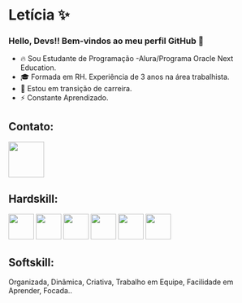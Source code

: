 #  Letícia ✨
### Hello, Devs!! Bem-vindos ao meu perfil GitHub 👋

- 🔥 Sou Estudante de Programação -Alura/Programa Oracle Next Education.
- 🎓 Formada em RH. Experiência de 3 anos na área trabalhista.
- 💫 Estou em transição de carreira.
- ⚡  Constante Aprendizado. 

## Contato:
<a href="https://www.linkedin.com/in/leticiasantosferreira/" target="_blank"><img
                src="https://cdn.jsdelivr.net/gh/devicons/devicon/icons/linkedin/linkedin-original-wordmark.svg"
                width="70px" height="70px" target="_blank"></a>
   
 ## Hardskill:
<div> 
  <img src="https://cdn.jsdelivr.net/gh/devicons/devicon/icons/html5/html5-original-wordmark.svg" width="50px" height="50px"/> 
  <img src="https://cdn.jsdelivr.net/gh/devicons/devicon/icons/css3/css3-original-wordmark.svg" width="50px" height="50px"/>
  <img src="https://cdn.jsdelivr.net/gh/devicons/devicon/icons/javascript/javascript-original.svg" width="50px" height="50px"/>
  <img src="https://cdn.jsdelivr.net/gh/devicons/devicon/icons/vscode/vscode-original-wordmark.svg" width="50px" height="50px"/>
  <img src="https://cdn.jsdelivr.net/gh/devicons/devicon/icons/github/github-original-wordmark.svg" width="50px" height="50px"/>
  <img src="https://cdn.jsdelivr.net/gh/devicons/devicon/icons/git/git-original-wordmark.svg" width="50px" height="50px"/>
 </div>
 
 ## Softskill:
 Organizada,
 Dinâmica,
 Criativa,
 Trabalho em Equipe,
 Facilidade em Aprender,
 Focada..
 
 
 
